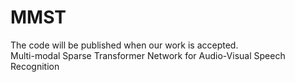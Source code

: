 # MMST
The code will be published when our work is accepted.                                              
Multi-modal Sparse Transformer Network for Audio-Visual Speech Recognition
